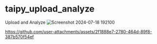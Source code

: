 # taipy_upload_analyze
Upload and Analyze
![Screenshot 2024-07-18 192100](https://github.com/user-attachments/assets/94f1d7ca-4b3d-49d6-9f14-6db758d1af71)



https://github.com/user-attachments/assets/2f1888e7-2780-464d-89f8-387b570f54ef

